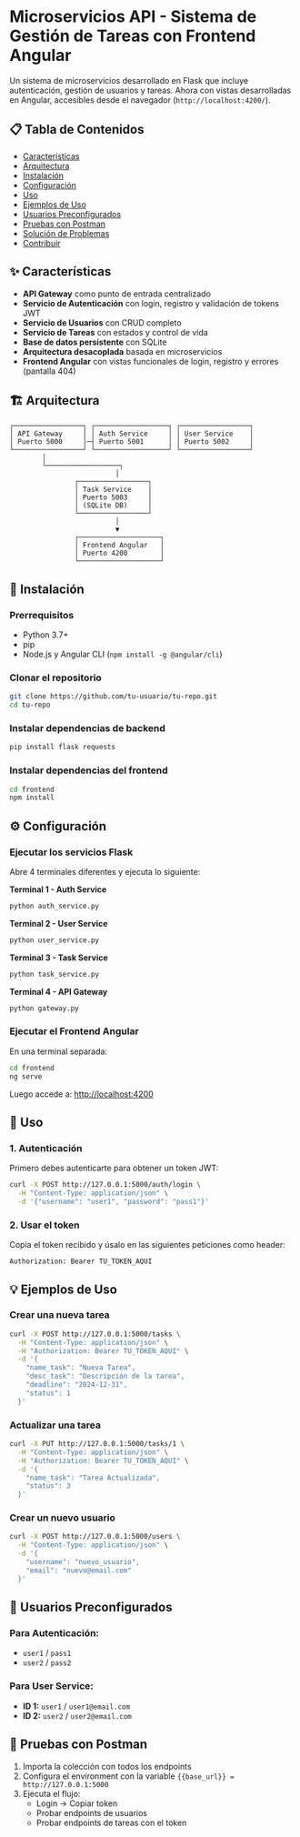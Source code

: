 # Microservicios API - Sistema de Gestión de Tareas con Frontend Angular

Un sistema de microservicios desarrollado en Flask que incluye autenticación, gestión de usuarios y tareas. Ahora con vistas desarrolladas en Angular, accesibles desde el navegador (`http://localhost:4200/`).

## 📋 Tabla de Contenidos

- [Características](#características)
- [Arquitectura](#arquitectura)
- [Instalación](#instalación)
- [Configuración](#configuración)
- [Uso](#uso)
- [Ejemplos de Uso](#ejemplos-de-uso)
- [Usuarios Preconfigurados](#usuarios-preconfigurados)
- [Pruebas con Postman](#pruebas-con-postman)
- [Solución de Problemas](#solución-de-problemas)
- [Contribuir](#contribuir)

## ✨ Características

- **API Gateway** como punto de entrada centralizado
- **Servicio de Autenticación** con login, registro y validación de tokens JWT
- **Servicio de Usuarios** con CRUD completo
- **Servicio de Tareas** con estados y control de vida
- **Base de datos persistente** con SQLite
- **Arquitectura desacoplada** basada en microservicios
- **Frontend Angular** con vistas funcionales de login, registro y errores (pantalla 404)

## 🏗️ Arquitectura

```
┌─────────────────┐ ┌──────────────────┐ ┌─────────────────┐
│ API Gateway     │ │ Auth Service     │ │ User Service    │
│ Puerto 5000     │─┤ Puerto 5001      │ │ Puerto 5002     │
└─────────────────┘ └──────────────────┘ └─────────────────┘
        │
        └──────────────────┐
                          │
                ┌─────────────────┐
                │ Task Service    │
                │ Puerto 5003     │
                │ (SQLite DB)     │
                └─────────────────┘
                          │
                          ▼
                ┌────────────────────┐
                │ Frontend Angular   │
                │ Puerto 4200        │
                └────────────────────┘
```

## 🚀 Instalación

### Prerrequisitos

- Python 3.7+
- pip
- Node.js y Angular CLI (`npm install -g @angular/cli`)

### Clonar el repositorio

```bash
git clone https://github.com/tu-usuario/tu-repo.git
cd tu-repo
```

### Instalar dependencias de backend

```bash
pip install flask requests
```

### Instalar dependencias del frontend

```bash
cd frontend
npm install
```

## ⚙️ Configuración

### Ejecutar los servicios Flask

Abre 4 terminales diferentes y ejecuta lo siguiente:

**Terminal 1 - Auth Service**
```bash
python auth_service.py
```

**Terminal 2 - User Service**
```bash
python user_service.py
```

**Terminal 3 - Task Service**
```bash
python task_service.py
```

**Terminal 4 - API Gateway**
```bash
python gateway.py
```

### Ejecutar el Frontend Angular

En una terminal separada:

```bash
cd frontend
ng serve
```

Luego accede a: [http://localhost:4200](http://localhost:4200)

## 📖 Uso

### 1. Autenticación

Primero debes autenticarte para obtener un token JWT:

```bash
curl -X POST http://127.0.0.1:5000/auth/login \
  -H "Content-Type: application/json" \
  -d '{"username": "user1", "password": "pass1"}'
```

### 2. Usar el token

Copia el token recibido y úsalo en las siguientes peticiones como header:

```
Authorization: Bearer TU_TOKEN_AQUI
```

## 💡 Ejemplos de Uso

### Crear una nueva tarea

```bash
curl -X POST http://127.0.0.1:5000/tasks \
  -H "Content-Type: application/json" \
  -H "Authorization: Bearer TU_TOKEN_AQUI" \
  -d '{
    "name_task": "Nueva Tarea",
    "desc_task": "Descripción de la tarea",
    "deadline": "2024-12-31",
    "status": 1
  }'
```

### Actualizar una tarea

```bash
curl -X PUT http://127.0.0.1:5000/tasks/1 \
  -H "Content-Type: application/json" \
  -H "Authorization: Bearer TU_TOKEN_AQUI" \
  -d '{
    "name_task": "Tarea Actualizada",
    "status": 3
  }'
```

### Crear un nuevo usuario

```bash
curl -X POST http://127.0.0.1:5000/users \
  -H "Content-Type: application/json" \
  -d '{
    "username": "nuevo_usuario",
    "email": "nuevo@email.com"
  }'
```

## 👥 Usuarios Preconfigurados

### Para Autenticación:
- `user1` / `pass1`
- `user2` / `pass2`

### Para User Service:
- **ID 1:** `user1` / `user1@email.com`
- **ID 2:** `user2` / `user2@email.com`

## 🧪 Pruebas con Postman

1. Importa la colección con todos los endpoints
2. Configura el environment con la variable `{{base_url}} = http://127.0.0.1:5000`
3. Ejecuta el flujo:
   - Login → Copiar token
   - Probar endpoints de usuarios
   - Probar endpoints de tareas con el token


